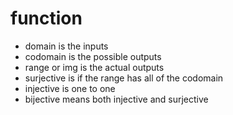 # function

* domain is the inputs
* codomain is the possible outputs
* range or img is the actual outputs
* surjective is if the range has all of the codomain
* injective is one to one
* bijective means both injective and surjective 
